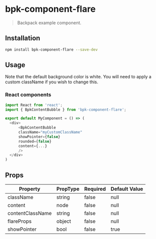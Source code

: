 # bpk-component-flare

> Backpack example component.

## Installation

```sh
npm install bpk-component-flare --save-dev
```

## Usage

Note that the default background color is white. You will need to apply a custom className if you wish to change this.

### React components

```js
import React from 'react';
import { BpkContentBubble } from 'bpk-component-flare';

export default MyComponent = () => (
  <div>
      <BpkContentBubble
      className="myCustomClassName"
      showPointer={false}
      rounded={false}
      content={...}
      />
  </div>
)
```


## Props

| Property         | PropType | Required | Default Value |
| ---------------- | -------- | -------- | ------------- |
| className        | string   | false    | null          |
| content          | node     | false    | null          |
| contentClassName | string   | false    | null          |
| flareProps       | object   | false    | null          |
| showPointer      | bool     | false    | true          |


